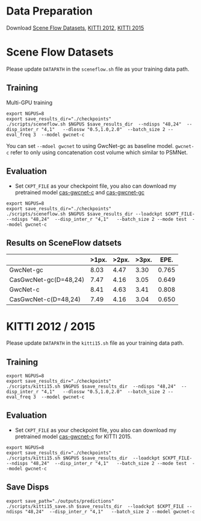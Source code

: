 # Data Preparation
Download [Scene Flow Datasets](https://lmb.informatik.uni-freiburg.de/resources/datasets/SceneFlowDatasets.en.html), [KITTI 2012](http://www.cvlibs.net/datasets/kitti/eval_stereo_flow.php?benchmark=stereo), [KITTI 2015](http://www.cvlibs.net/datasets/kitti/eval_scene_flow.php?benchmark=stereo)


# Scene Flow Datasets
Please update `DATAPATH` in the ``sceneflow.sh`` file as your training data path.
## Training
Multi-GPU training
```
export NGPUS=8
export save_results_dir="./checkpoints"
./scripts/sceneflow.sh $NGPUS $save_results_dir  --ndisps "48,24"  --disp_inter_r "4,1"   --dlossw "0.5,1.0,2.0"  --batch_size 2 --eval_freq 3  --model gwcnet-c
```
You can set ``--mdoel gwcnet`` to using GwcNet-gc as baseline model. ``gwcnet-c`` refer to only using concatenation cost volume which similar to PSMNet.

## Evaluation
* Set ``CKPT_FILE`` as your checkpoint file, you also can download my pretrained model 
[cas-gwcnet-c](https://virutalbuy-public.oss-cn-hangzhou.aliyuncs.com/share/cascade-stereo/CasStereoNet/gwcnet-c/casgwcnet-c-2.ckpt) and
[cas-gwcnet-gc](https://virutalbuy-public.oss-cn-hangzhou.aliyuncs.com/share/cascade-stereo/CasStereoNet/gwcnet/casgwcnet.ckpt) 
```
export NGPUS=8
export save_results_dir="./checkpoints"
./scripts/sceneflow.sh $NGPUS $save_results_dir --loadckpt $CKPT_FILE- --ndisps "48,24"  --disp_inter_r "4,1"   --batch_size 2 --mode test  --model gwcnet-c
```


## Results on SceneFlow datsets
|                       | >1px.  | >2px.  | >3px.  | EPE.   |
|-----------------------|--------|--------|--------|--------|
| GwcNet-gc             | 8.03   | 4.47   | 3.30   | 0.765  |
| CasGwcNet-gc(D=48,24) | 7.47   | 4.16   | 3.05   | 0.649  |
| GwcNet-c              | 8.41   | 4.63   | 3.41   | 0.808  | 
| CasGwcNet-c(D=48,24)  | 7.49   | 4.16   | 3.04   | 0.650  |


# KITTI 2012 / 2015
Please update `DATAPATH` in the ``kitti15.sh`` file as your training data path.

## Training
```
export NGPUS=8
export save_results_dir="./checkpoints"
./scripts/kitti15.sh $NGPUS $save_results_dir  --ndisps "48,24"  --disp_inter_r "4,1"   --dlossw "0.5,1.0,2.0"  --batch_size 2 --eval_freq 3  --model gwcnet-c
```

## Evaluation
* Set ``CKPT_FILE`` as your checkpoint file, you also can download my pretrained model 
[cas-gwcnet-c](https://virutalbuy-public.oss-cn-hangzhou.aliyuncs.com/share/cascade-stereo/CasStereoNet/kitti/casgwcnet-c/kitti2015.ckpt) for KITTI 2015. 
```
export NGPUS=8
export save_results_dir="./checkpoints"
./scripts/kitti15.sh $NGPUS $save_results_dir  --loadckpt $CKPT_FILE- --ndisps "48,24"  --disp_inter_r "4,1"   --batch_size 2 --mode test  --model gwcnet-c
```

## Save Disps
```
export save_path="./outputs/predictions"
./scripts/kitti15_save.sh $save_results_dir  --loadckpt $CKPT_FILE --ndisps "48,24"  --disp_inter_r "4,1"   --batch_size 2 --model gwcnet-c
```